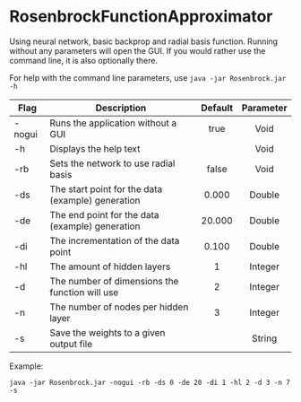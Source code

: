 # RosenbrockFunctionApproximator
Using neural network, basic backprop and radial basis function.
Running without any parameters will open the GUI.  If you would rather use the command line, it is also optionally there.

For help with the command line parameters, use `java -jar Rosenbrock.jar -h`


| Flag   | Description                                       | Default | Parameter |
|--------|---------------------------------------------------|:-------:|:---------:|
| -nogui | Runs the application without a GUI                | true    | Void      |
| -h     | Displays the help text                            |         | Void      |
| -rb    | Sets the network to use radial basis              | false   | Void      |
| -ds    | The start point for the data (example) generation | 0.000   | Double    |
| -de    | The end point for the data (example) generation   | 20.000  | Double    |
| -di    | The incrementation of the data point              | 0.100   | Double    |
| -hl    | The amount of hidden layers                       | 1       | Integer   |
| -d     | The number of dimensions the function will use    | 2       | Integer   |
| -n     | The number of nodes per hidden layer              | 3       | Integer   |
| -s     | Save the weights to a given output file           |         | String    |


Example:
```
java -jar Rosenbrock.jar -nogui -rb -ds 0 -de 20 -di 1 -hl 2 -d 3 -n 7 -s
```
